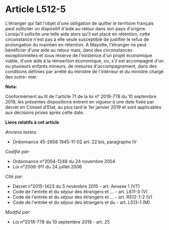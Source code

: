 # Article L512-5

L'étranger qui fait l'objet d'une obligation de quitter le territoire français peut solliciter un dispositif d'aide au retour
dans son pays d'origine. Lorsqu'il sollicite une telle aide alors qu'il est placé en rétention, cette circonstance n'est pas
à elle seule susceptible de justifier le refus de prolongation du maintien en rétention. A Mayotte, l'étranger ne peut
bénéficier d'une aide au retour mais, dans des circonstances exceptionnelles et sous réserve de l'existence d'un projet
économique viable, d'une aide à la réinsertion économique, ou, s'il est accompagné d'un ou plusieurs enfants mineurs, de
mesures d'accompagnement, dans des conditions définies par arrêté du ministre de l'intérieur et du ministre chargé des outre-
mer.

**Nota:**

Conformément au III de l'article 71 de la loi n° 2018-778 du 10 septembre 2018, les présentes dispositions entrent en vigueur
à une date fixée par décret en Conseil d'Etat, au plus tard le 1er janvier 2019 et sont applicables aux décisions prises
après cette date.

**Liens relatifs à cet article**

_Anciens textes_:

  - Ordonnance 45-2658 1945-11-02 art. 22 bis, paragraphe IV

_Codifié par_:

  - Ordonnance n°2004-1248 du 24 novembre 2004
  - Loi n°2006-911 du 24 juillet 2006

_Cité par_:

  - Décret n°2015-1423 du 5 novembre 2015 - art. Annexe 1 (VT)
  - Code de l'entrée et du séjour des étrangers et ... - art. L611-3 (V)
  - Code de l'entrée et du séjour des étrangers et ... - art. R512-1-2 (V)
  - Code de l'entrée et du séjour des étrangers et du  - art. L513-1 (M)

_Modifié par_:

  - Loi n°2018-778 du 10 septembre 2018 - art. 25
